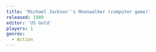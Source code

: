 ```yaml
---
title: 'Michael Jackson''s Moonwalker (computer game)'
released: 1989
editor: 'US Gold'
players: 1
genres:
  - Action
---
```

